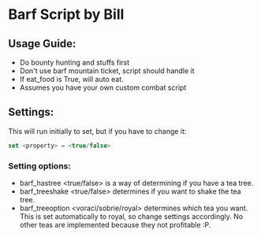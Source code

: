 # Barf Script by Bill
## Usage Guide:
- Do bounty hunting and stuffs first
- Don't use barf mountain ticket, script should handle it
- If eat_food is True, will auto eat.
- Assumes you have your own custom combat script

## Settings:
This will run initially to set, but if you have to change it:
```javascript
set <property> = <true/false>
```

### Setting options:
- barf_hastree <true/false> is a way of determining if you have a tea tree.
- barf_treeshake <true/false> determines if you want to shake the tea tree.
- barf_treeoption <voraci/sobrie/royal> determines which tea you want. This is set automatically to royal, so change settings accordingly. No other teas are implemented because they not profitable :P.
